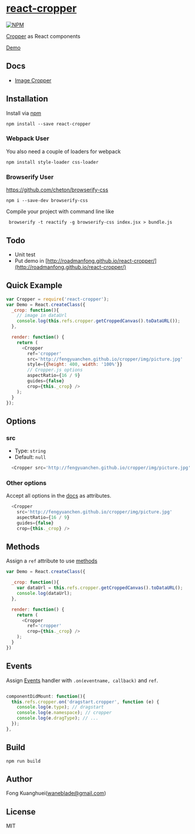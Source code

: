 # [react-cropper](http://roadmanfong.github.io/react-cropper/)

[![NPM](https://nodei.co/npm/react-cropper.png?downloads=true)](https://www.npmjs.com/package/react-cropper)

[Cropper](https://github.com/fengyuanchen/cropper) as React components

[Demo](http://roadmanfong.github.io/react-cropper/example/)


## Docs
* [Image Cropper](https://github.com/fengyuanchen/cropper)

## Installation
Install via [npm](https://www.npmjs.com/package/react-cropper)

```shell
npm install --save react-cropper
```

### Webpack User

You also need a couple of loaders for webpack

```shell
npm install style-loader css-loader
```

### Browserify User

https://github.com/cheton/browserify-css

```shell
npm i --save-dev browserify-css
```

Compile your project with command line like

```shell
 browserify -t reactify -g browserify-css index.jsx > bundle.js
```

## Todo
* Unit test
* Put demo in [http://roadmanfong.github.io/react-cropper/](http://roadmanfong.github.io/react-cropper/)

## Quick Example
```js
var Cropper = require('react-cropper');
var Demo = React.createClass({
  _crop: function(){
    // image in dataUrl
    console.log(this.refs.cropper.getCroppedCanvas().toDataURL());
  },

  render: function() {
    return (
      <Cropper
        ref='cropper'
        src='http://fengyuanchen.github.io/cropper/img/picture.jpg'
        style={{height: 400, width: '100%'}}
        // Cropper.js options
        aspectRatio={16 / 9}
        guides={false}
        crop={this._crop} />
    );
  }
});

```

## Options

### src
* Type: `string`
* Default: `null`

```js
  <Cropper src='http://fengyuanchen.github.io/cropper/img/picture.jpg' />
```

### Other options

Accept all options in the [docs](https://github.com/fengyuanchen/cropper#options) as attributes.

```js
  <Cropper
    src='http://fengyuanchen.github.io/cropper/img/picture.jpg'
    aspectRatio={16 / 9} 
    guides={false} 
    crop={this._crop} />
```

## Methods
Assign a `ref` attribute to use [methods](https://github.com/fengyuanchen/cropper#methods)

```js
var Demo = React.createClass({

  _crop: function(){
    var dataUrl = this.refs.cropper.getCroppedCanvas().toDataURL();
    console.log(dataUrl);
  },

  render: function() {
    return (
      <Cropper
        ref='cropper'
        crop={this._crop} />
    );
  }
})
```

## Events

Assign [Events](https://github.com/fengyuanchen/cropper#events) handler with `.on(eventname, callback)` and `ref`.

```js

componentDidMount: function(){
  this.refs.cropper.on('dragstart.cropper', function (e) {
    console.log(e.type); // dragstart
    console.log(e.namespace); // cropper
    console.log(e.dragType); // ...
  });
},

```

## Build

```
npm run build
```

## Author
Fong Kuanghuei(waneblade@gmail.com)

## License
MIT
